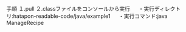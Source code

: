 手順
１.pull
２.classファイルをコンソールから実行
　 ・実行ディレクトリ:hatapon-readable-code/java/example1
　 ・実行コマンド:java ManageRecipe
